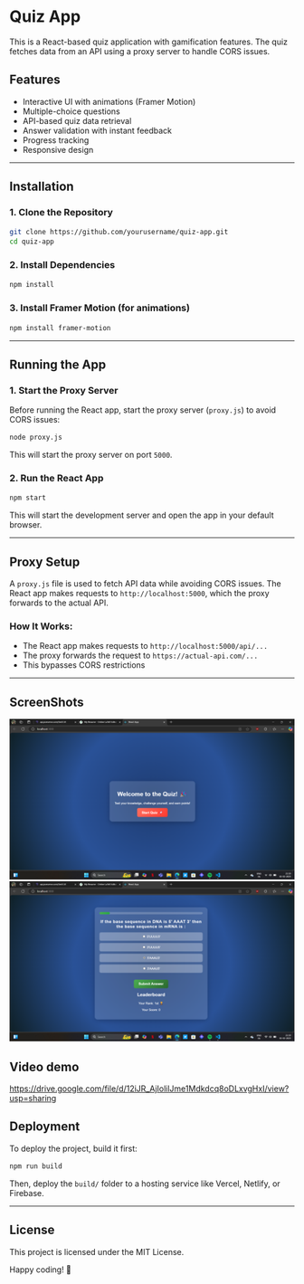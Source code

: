 # Quiz App

This is a React-based quiz application with gamification features. The quiz fetches data from an API using a proxy server to handle CORS issues.

## Features
- Interactive UI with animations (Framer Motion)
- Multiple-choice questions
- API-based quiz data retrieval
- Answer validation with instant feedback
- Progress tracking
- Responsive design

---

## Installation

### 1. Clone the Repository
```sh
git clone https://github.com/yourusername/quiz-app.git
cd quiz-app
```

### 2. Install Dependencies
```sh
npm install
```

### 3. Install Framer Motion (for animations)
```sh
npm install framer-motion
```

---

## Running the App

### 1. Start the Proxy Server
Before running the React app, start the proxy server (`proxy.js`) to avoid CORS issues:
```sh
node proxy.js
```
This will start the proxy server on port `5000`.

### 2. Run the React App
```sh
npm start
```
This will start the development server and open the app in your default browser.

---

## Proxy Setup
A `proxy.js` file is used to fetch API data while avoiding CORS issues. The React app makes requests to `http://localhost:5000`, which the proxy forwards to the actual API.



### How It Works:
- The React app makes requests to `http://localhost:5000/api/...`
- The proxy forwards the request to `https://actual-api.com/...`
- This bypasses CORS restrictions

---


## ScreenShots
![image alt](https://github.com/Ankit-0712/quiz-app/blob/master/Screenshot%20(4).png?raw=true)
![image alt](https://github.com/Ankit-0712/quiz-app/blob/master/Screenshot%20(5).png?raw=true)

## Video demo 
https://drive.google.com/file/d/12iJR_AjIolilJme1Mdkdcq8oDLxvgHxI/view?usp=sharing

## Deployment
To deploy the project, build it first:
```sh
npm run build
```
Then, deploy the `build/` folder to a hosting service like Vercel, Netlify, or Firebase.

---

## License
This project is licensed under the MIT License.

Happy coding! 🚀


